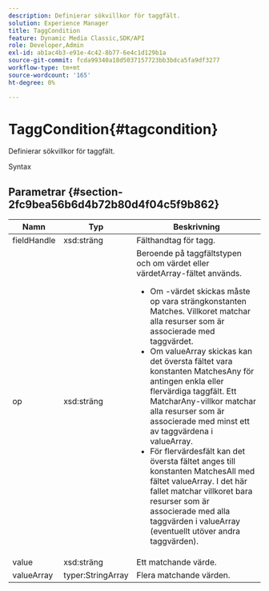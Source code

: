 ```yaml
---
description: Definierar sökvillkor för taggfält.
solution: Experience Manager
title: TaggCondition
feature: Dynamic Media Classic,SDK/API
role: Developer,Admin
exl-id: ab1ac4b3-e91e-4c42-8b77-6e4c1d129b1a
source-git-commit: fcda99340a18d5037157723bb3bdca5fa9df3277
workflow-type: tm+mt
source-wordcount: '165'
ht-degree: 0%

---
```


# TaggCondition{#tagcondition}

Definierar sökvillkor för taggfält.

Syntax

## Parametrar {#section-2fc9bea56b6d4b72b80d4f04c5f9b862}

<table id="table_04100BB8ABD84EF68B0A7CE3AD946414"> 
 <thead> 
  <tr> 
   <th colname="col1" class="entry"> Namn </th> 
   <th colname="col2" class="entry"> Typ </th> 
   <th colname="col3" class="entry"> Beskrivning </th> 
  </tr> 
 </thead>
 <tbody> 
  <tr> 
   <td colname="col1"> <span class="codeph"> <span class="varname"> fieldHandle</span> </span> </td> 
   <td colname="col2"> <span class="codeph"> xsd:sträng</span> </td> 
   <td colname="col3"> Fälthandtag för tagg. </td> 
  </tr> 
  <tr> 
   <td colname="col1"> <span class="codeph"> <span class="varname"> op</span> </span> </td> 
   <td colname="col2"> <span class="codeph"> xsd:sträng</span> </td> 
   <td colname="col3">Beroende på taggfältstypen och om värdet eller värdetArray-fältet används. 
    <ul id="ul_CC0926425B094B3BB7D70CB392DBDABD">
     <li id="li_09AB923A9A8D4A71917CF59C150E4EF5">Om <span class="codeph">-värdet</span> skickas måste <span class="codeph"> op</span> vara strängkonstanten Matches. Villkoret matchar alla resurser som är associerade med taggvärdet. </li>
     <li id="li_70F18494AB6C454EB611F51F16C19FAD">Om <span class="codeph"> valueArray</span> skickas kan det översta fältet vara konstanten <span class="codeph"> MatchesAny</span> för antingen enkla eller flervärdiga taggfält. Ett <span class="codeph"> MatcharAny</span>-villkor matchar alla resurser som är associerade med minst ett av taggvärdena i <span class="codeph"> valueArray</span>. </li>
     <li id="li_0B25542D7E964B26B15591C45D5C66D0">För flervärdesfält kan det översta fältet anges till konstanten <span class="codeph"> MatchesAll</span> med fältet <span class="codeph"> valueArray</span>. I det här fallet matchar villkoret bara resurser som är associerade med alla taggvärden i <span class="codeph"> valueArray</span> (eventuellt utöver andra taggvärden). </li>
    </ul></td> 
  </tr> 
  <tr> 
   <td colname="col1"> <span class="codeph"> <span class="varname"> value</span> </span> </td> 
   <td colname="col2"> <span class="codeph"> xsd:sträng</span> </td> 
   <td colname="col3"> Ett matchande värde. </td> 
  </tr> 
  <tr> 
   <td colname="col1"> <span class="codeph"> <span class="varname"> valueArray</span> </span> </td> 
   <td colname="col2"> <span class="codeph"> typer:StringArray</span> </td> 
   <td colname="col3"> Flera matchande värden. </td> 
  </tr> 
 </tbody> 
</table>
